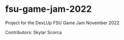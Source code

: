 # fsu-game-jam-2022
Project for the DevLUp FSU Game Jam November 2022 

Contributors:
Skylar Scorca
